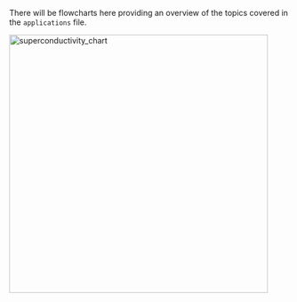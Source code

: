 There will be flowcharts here providing an overview of the topics covered in the `applications` file. 


<img width="465" alt="superconductivity_chart" src="https://github.com/amalbumbia/Electrodynamics_and_Relativity/blob/6469efaad1695ccf08ad28ccda9f46c75237aa13/applications/superconductivity_flowchart.png">